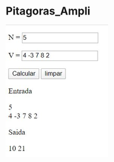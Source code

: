 # Pitagoras_Ampli

![alt text](https://github.com/HenriqLR/Pitagoras_Ampli/blob/master/img/captura.JPG)
